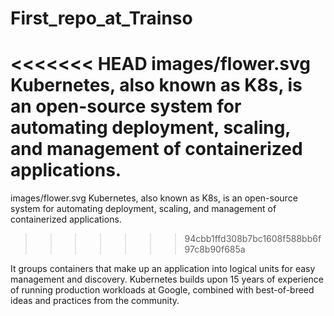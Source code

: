 # First_repo_at_Trainso
<<<<<<< HEAD
images/flower.svg Kubernetes, also known as K8s, is an open-source system for automating deployment, scaling, and management of containerized applications.
=======
images/flower.svg
Kubernetes, also known as K8s, is an open-source system for automating deployment, scaling, and management of containerized applications.
>>>>>>> 94cbb1ffd308b7bc1608f588bb6f97c8b90f685a

It groups containers that make up an application into logical units for easy management and discovery. Kubernetes builds upon 15 years of experience of running production workloads at Google, combined with best-of-breed ideas and practices from the community.
